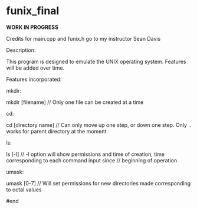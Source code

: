 # funix_final
**WORK IN PROGRESS**

Credits for main.cpp and funix.h go to my instructor Sean Davis

Description: 

This program is designed to emulate the UNIX operating system. Features will be added over time. 

Features incorporated:

mkdir: 

mkdir [filename] // Only one file can be created at a time

cd:

cd [directory name] // Can only move up one step, or down one step. Only .. works for parent directory at the moment

ls:

ls [-l] // -l option will show permissions and time of creation, time corresponding to each command input since 
        // beginning of operation

umask:

umask [0-7] // Will set permissions for new directories made corresponding to octal values

#end
